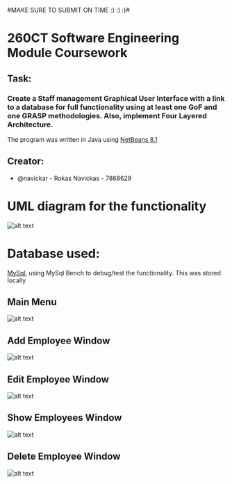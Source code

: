 #MAKE SURE TO SUBMIT ON TIME :) :) :)#
# 260CT Software Engineering Module Coursework
## Task: ##
### Create a Staff management Graphical User Interface with a link to a database for full functionality using at least one GoF and one GRASP methodologies. Also, implement Four Layered Architecture.

The program was written in Java using [NetBeans 8.1](https://netbeans.org/community/releases/81/install.html)
## Creator: ##
* @navickar - Rokas Navickas - 7868629

# UML diagram for the functionality #
![alt text](https://github.coventry.ac.uk/navickar/260CT/blob/master/uml.png)

# Database used: #
[MySql](https://www.mysql.com/), using MySql Bench to debug/test the functionality. This was stored locally


## Main Menu ##
![alt text](https://github.coventry.ac.uk/navickar/260CT/blob/master/main.png)

## Add Employee Window ##
![alt text](https://github.coventry.ac.uk/navickar/260CT/blob/master/addemp.png)

## Edit Employee Window ##
![alt text](https://github.coventry.ac.uk/navickar/260CT/blob/master/editemp.png)

## Show Employees Window ##
![alt text](https://github.coventry.ac.uk/navickar/260CT/blob/master/showemp.png)

## Delete Employee Window ##
![alt text](https://github.coventry.ac.uk/navickar/260CT/blob/master/delemp.png)






